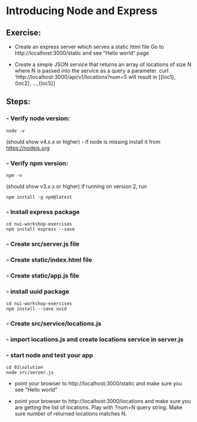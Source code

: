 # Introducing Node and Express

## Exercise:
- Create an express server which serves a static html file
Go to http://localhost:3000/static and see “Hello world” page

- Create a simple JSON service that returns an array of locations of size N where N is passed into the service as a query a parameter.
curl ‘http://localhost:3000/api/v1/locations?num=5 will result in [{loc1},{loc2}, …,{loc5}]


## Steps:
### - Verify node version:

```
node -v
```
(should show v4.x.x or higher)
    - if node is missing install it from https://nodejs.org

### - Verify npm version:


```
npm -v
```

(should show v3.x.x or higher) if running on version 2, run

```
npm install -g npm@latest
```

### - Install express package
```
cd nui-workshop-exercises
npm install express --save
```

### - Create src/server.js file

### - Create static/index.html file

### - Create static/app.js file

### - install uuid package
```
cd nui-workshop-exercises
npm install --save uuid
```

### - Create src/service/locations.js

### - import locations.js and create locations service in server.js

### - start node and test your app
```
cd 01\solution
node src/server.js
```
- point your browser to http://localhost:3000/static and make sure you see  "Hello world"

- point your browser to http://localhost:3000/locations and make sure you are
getting the list of locations. Play with ?num=N query string. Make sure number of returned locations matches N.
